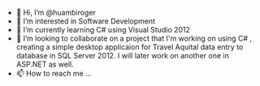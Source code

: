 - 👋 Hi, I’m @huambiroger
- 👀 I’m interested in Software Development
- 🌱 I’m currently learning C# using Visual Studio 2012
- 💞️ I’m looking to collaborate on a project that I'm working on using C# , creating a simple desktop applicaion for Travel Aquital data entry to database in SQL Server 2012. I will later work on another one in ASP.NET as well.
- 📫 How to reach me ...

<!---
huambiroger/huambiroger is a ✨ special ✨ repository because its `README.md` (this file) appears on your GitHub profile.
You can click the Preview link to take a look at your changes.
--->
